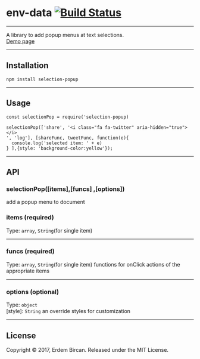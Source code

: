 # env-data [![Build Status](https://travis-ci.org/erdembircan/selection-popup.svg?branch=master)](https://travis-ci.org/erdembircan/selection-popup)

---

A library to add popup menus at text selections.
<br>
[Demo page](https://erdembircan.github.io/selection-popup/)

---

## Installation
`npm install selection-popup`

---

## Usage
```
const selectionPop = require('selection-popup)

selectionPop(['share', '<i class="fa fa-twitter" aria-hidden="true"></i>
', 'log'], [shareFunc, tweetFunc, function(e){
  console.log('selected item: ' + e)
} ],{style: 'background-color:yellow'});
```

---

## API
### selectionPop([items],[funcs] ,[options])
add a popup menu to document

### items (required)
Type: `array`, `String`(for single item)

---
### funcs (required)
Type: `array`, `String`(for single item)
functions for onClick actions of the appropriate items

---

### options (optional)
Type: `object`
<br>
[style]: `String` an override styles for customization

---

## License
Copyright © 2017, Erdem Bircan. Released under the MIT License.
